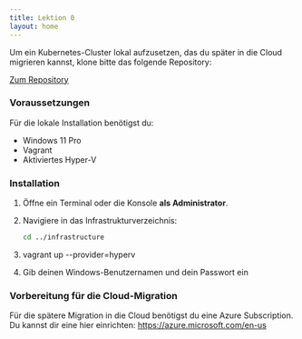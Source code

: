 ```yaml
---
title: Lektion 0
layout: home
---
```


Um ein Kubernetes-Cluster lokal aufzusetzen, das du später in die Cloud migrieren kannst, klone bitte das folgende Repository:

[Zum Repository](https://github.com/K8s-Migration-Training/infrastructure)

### Voraussetzungen

Für die lokale Installation benötigst du:

- Windows 11 Pro
- Vagrant
- Aktiviertes Hyper-V

### Installation

1. Öffne ein Terminal oder die Konsole **als Administrator**.
2. Navigiere in das Infrastrukturverzeichnis:

   ```bash
   cd ../infrastructure
   ```

3. vagrant up --provider=hyperv
4. Gib deinen Windows-Benutzernamen und dein Passwort ein

### Vorbereitung für die Cloud-Migration

Für die spätere Migration in die Cloud benötigst du eine Azure Subscription. Du kannst dir eine hier einrichten:
https://azure.microsoft.com/en-us
